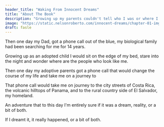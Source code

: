 ```yaml
---
header_title: "Waking From Innocent Dreams"
title: "About The Book"
description: "Growing up my parents couldn't tell who I was or where I came from. At night I would sit on my bed and stare into the black and wonder, where are the people who look like me?"
image: "https://static.nelsonroberto.com/innocent-dreams/chapter-01-img-1.jpeg"
draft: fasle
---
```


Then one day my Dad, got a phone call out of the blue, my biological family had been searching for me for 14 years.

Growing up as an adopted child I would sit on the edge of my bed, stare into the night and wonder where are the people who look like me.

Then one day my adoptive parents got a phone call that would change the course of my life and take me on a journey to

That phone call would take me on journey to the city streets of Costa Rica, the volcanic hilltops of Panama, and to the rural country side of El Salvador, my homeland.

An adventure that to this day I'm entirely sure if it was a dream, reality, or a bit of both.

If I dreamt it, it really happened, or a bit of both.
